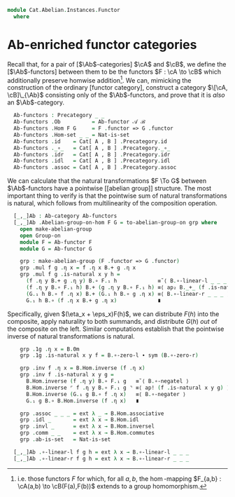 <!--
```agda
open import Algebra.Group.Ab
open import Algebra.Monoid
open import Algebra.Group

open import Cat.Abelian.Instances.Ab
open import Cat.Instances.Functor
open import Cat.Abelian.Functor
open import Cat.Abelian.Base
open import Cat.Prelude
```
-->

```agda
module Cat.Abelian.Instances.Functor
  where
```

<!--
```agda
module _
  {o o' ℓ ℓ'} {A : Precategory o ℓ}   (𝒜 : Ab-category A)
              {B : Precategory o' ℓ'} (ℬ : Ab-category B)
  where
  private
    module A = Ab-category 𝒜
    module B = Ab-category ℬ
  open Precategory
  open Ab-category
  open Ab-functor
  open _=>_
```
-->

# Ab-enriched functor categories

Recall that, for a pair of \[$\Ab$-categories] $\cA$ and $\cB$, we
define the \[$\Ab$-functors] between them to be the functors $F : \cA
\to \cB$ which additionally preserve homwise addition[^pres-add].
We can, mimicking the construction of the ordinary \[functor category],
construct a category $\[\cA, \cB]\_{\Ab}$ consisting only of the
$\Ab$-functors, and prove that it is _also_ an $\Ab$-category.

[^pres-add]: i.e. those functors $F$ for which, for all $a, b$, the
    $\hom$-mapping $F_{a,b} : \cA(a,b) \to \cB(F(a),F(b))$ extends to
    a group homomorphism.

[$\Ab$-categories]: Cat.Abelian.Base.html#ab-enriched-categories
[$\Ab$-functors]: Cat.Abelian.Functor.html#ab-enriched-functors
[functor category]: Cat.Functor.Base.html

```agda
  Ab-functors : Precategory _ _
  Ab-functors .Ob          = Ab-functor 𝒜 ℬ
  Ab-functors .Hom F G     = F .functor => G .functor
  Ab-functors .Hom-set _ _ = Nat-is-set
  Ab-functors .id    = Cat[ A , B ] .Precategory.id
  Ab-functors ._∘_   = Cat[ A , B ] .Precategory._∘_
  Ab-functors .idr   = Cat[ A , B ] .Precategory.idr
  Ab-functors .idl   = Cat[ A , B ] .Precategory.idl
  Ab-functors .assoc = Cat[ A , B ] .Precategory.assoc
```

We can calculate that the natural transformations $F \To G$ between
$\Ab$-functors have a pointwise [[abelian group]] structure. The most
important thing to verify is that the pointwise sum of natural
transformations is natural, which follows from multilinearity of the
composition operation.

```agda
  [_,_]Ab : Ab-category Ab-functors
  [_,_]Ab .Abelian-group-on-hom F G = to-abelian-group-on grp where
    open make-abelian-group
    open Group-on
    module F = Ab-functor F
    module G = Ab-functor G

    grp : make-abelian-group (F .functor => G .functor)
    grp .mul f g .η x = f .η x B.+ g .η x
    grp .mul f g .is-natural x y h =
      (f .η y B.+ g .η y) B.∘ F.₁ h             ≡˘⟨ B.∘-linear-l _ _ _ ⟩
      (f .η y B.∘ F.₁ h) B.+ (g .η y B.∘ F.₁ h) ≡⟨ ap₂ B._+_ (f .is-natural x y h) (g .is-natural x y h) ⟩
      (G.₁ h B.∘ f .η x) B.+ (G.₁ h B.∘ g .η x) ≡⟨ B.∘-linear-r _ _ _ ⟩
      G.₁ h B.∘ (f .η x B.+ g .η x)             ∎
```

Specifically, given $(\eta_x + \eps_x)F(h)$, we can distribute $F(h)$
into the composite, apply naturality to both summands, and distribute
$G(h)$ _out_ of the composite on the left. Similar computations
establish that the pointwise inverse of natural transformations is
natural.

```agda
    grp .1g .η x = B.0m
    grp .1g .is-natural x y f = B.∘-zero-l ∙ sym (B.∘-zero-r)

    grp .inv f .η x = B.Hom.inverse (f .η x)
    grp .inv f .is-natural x y g =
      B.Hom.inverse (f .η y) B.∘ F.₁ g   ≡˘⟨ B.∘-negatel ⟩
      B.Hom.inverse ⌜ f .η y B.∘ F.₁ g ⌝ ≡⟨ ap! (f .is-natural x y g) ⟩
      B.Hom.inverse (G.₁ g B.∘ f .η x)   ≡⟨ B.∘-negater ⟩
      G.₁ g B.∘ B.Hom.inverse (f .η x)   ∎

    grp .assoc _ _ _ = ext λ _ → B.Hom.associative
    grp .idl _       = ext λ x → B.Hom.idl
    grp .invl _      = ext λ x → B.Hom.inversel
    grp .comm _ _    = ext λ x → B.Hom.commutes
    grp .ab-is-set   = Nat-is-set

  [_,_]Ab .∘-linear-l f g h = ext λ x → B.∘-linear-l _ _ _
  [_,_]Ab .∘-linear-r f g h = ext λ x → B.∘-linear-r _ _ _
```
